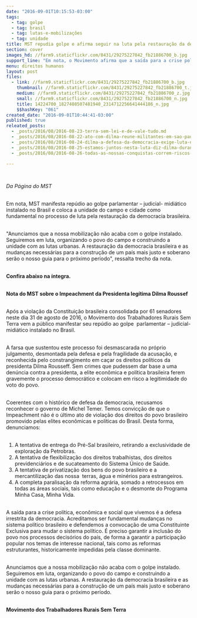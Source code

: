 ```yaml
---
date: "2016-09-01T10:15:53-03:00"
tags:
  - tag: golpe
  - tag: brasil
  - tag: lutas-e-mobilizações
  - tag: unidade
title: MST repudia golpe e afirma seguir na luta pela restauração da democracia brasileira
section: cover
images_hd: //farm9.staticflickr.com/8431/29275227842_fb21886700_b.jpg
support_line: "Em nota, o Movimento afirma que a saída para a crise política, econômica e social que vivemos é a defesa irrestrita da democracia"
menu: direitos humanos
layout: post
files:
  - link: //farm9.staticflickr.com/8431/29275227842_fb21886700_b.jpg
    thumbnail: //farm9.staticflickr.com/8431/29275227842_fb21886700_t.jpg
    medium: //farm9.staticflickr.com/8431/29275227842_fb21886700_z.jpg
    small: //farm9.staticflickr.com/8431/29275227842_fb21886700_n.jpg
    title: 14224700_1827408507481940_2314712256641444186_n.jpg
    $$hashKey: "061"
created_date: "2016-09-01T10:44:41-03:00"
published: true
releated_posts:
  - _posts/2016/08/2016-08-23-terra-sem-lei-e-de-vale-tudo.md
  - _posts/2016/08/2016-08-22-ato-com-dilma-reune-militantes-em-sao-paulo.md
  - _posts/2016/08/2016-08-24-dilma-a-defesa-da-democracia-exige-luta-diaria.md
  - _posts/2016/08/2016-08-25-estamos-juntos-nesta-luta-diz-dilma-durante-ato-em-brasilia.md
  - _posts/2016/08/2016-08-26-todas-as-nossas-conquistas-correm-riscos-de-serem-anuladas-alerta-advogado-popular.md

---
```

<p>&nbsp;</p>

<p><em>Da P&aacute;gina do MST </em></p>

<p><br />
Em nota, MST manifesta rep&uacute;dio ao golpe parlamentar &ndash; judicial- midi&aacute;tico instalado no Brasil e coloca a unidade do campo e cidade como fundamental no processo de luta pela restaura&ccedil;&atilde;o da democracia brasileira.</p>

<p><br />
&quot;Anunciamos que a nossa mobiliza&ccedil;&atilde;o n&atilde;o acaba com o golpe instalado. Seguiremos em luta, organizando o povo do campo e construindo a unidade com as lutas urbanas. A restaura&ccedil;&atilde;o da democracia brasileira e as mudan&ccedil;as necess&aacute;rias para a constru&ccedil;&atilde;o de um pa&iacute;s mais justo e soberano ser&atilde;o o nosso guia para o pr&oacute;ximo per&iacute;odo&quot;, ressalta trecho da nota.</p>

<p><br />
<strong>Confira abaixo na &iacute;ntegra. </strong></p>

<p><br />
<strong>Nota do MST sobre o Impeachment da Presidenta leg&iacute;tima Dilma Roussef</strong></p>

<p><br />
Ap&oacute;s a viola&ccedil;&atilde;o da Constitui&ccedil;&atilde;o brasileira consolidada por 61 senadores neste dia 31 de agosto de 2016, o Movimento dos Trabalhadores Rurais Sem Terra vem a p&uacute;blico manifestar seu rep&uacute;dio ao golpe&nbsp; parlamentar &ndash; judicial- midi&aacute;tico instalado no Brasil.</p>

<p><br />
A farsa que sustentou este processo foi desmascarada no pr&oacute;prio julgamento, desmontada pela defesa e pela fragilidade da acusa&ccedil;&atilde;o, e reconhecida pelo constrangimento em ca&ccedil;ar os direitos pol&iacute;ticos da presidenta Dilma Rousseff. Sem crimes que pudessem dar base a uma den&uacute;ncia contra a presidenta, a elite econ&ocirc;mica e pol&iacute;tica brasileira ferem gravemente o processo democr&aacute;tico e colocam em risco a legitimidade do voto do povo.</p>

<p><br />
Coerentes com o hist&oacute;rico de defesa da democracia, recusamos reconhecer o governo de Michel Temer. Temos convic&ccedil;&atilde;o de que o Impeachment n&atilde;o &eacute; o &uacute;ltimo ato de viola&ccedil;&atilde;o dos direitos do povo brasileiro promovido pelas elites econ&ocirc;micas e pol&iacute;ticas do Brasil. Desta forma, denunciamos:<br />
&nbsp;</p>

<ol>
	<li>A tentativa de entrega do Pr&eacute;-Sal brasileiro, retirando a exclusividade de explora&ccedil;&atilde;o da Petrobras.</li>
	<li>A tentativa de flexibiliza&ccedil;&atilde;o dos direitos trabalhistas, dos direitos previdenci&aacute;rios e de sucateamento do Sistema &Uacute;nico de Sa&uacute;de.</li>
	<li>A tentativa de privatiza&ccedil;&atilde;o dos bens do povo brasileiro e a mercantiliza&ccedil;&atilde;o das nossa&nbsp; terras, &aacute;gua e min&eacute;rios para estrangeiros.</li>
	<li>A completa paralisa&ccedil;&atilde;o da reforma agr&aacute;ria, somado a retrocessos em todas as &aacute;reas sociais, tais como educa&ccedil;&atilde;o e o desmonte do Programa Minha Casa, Minha Vida.<span id="cke_bm_370E" style="display: none;">&nbsp;</span></li>
</ol>

<p><br />
A sa&iacute;da para a crise pol&iacute;tica, econ&ocirc;mica e social que vivemos &eacute; a defesa irrestrita da democracia. Acreditamos ser fundamental mudan&ccedil;as no sistema pol&iacute;tico brasileiro e defendemos a convoca&ccedil;&atilde;o de uma Constituinte Exclusiva para mudar o sistema pol&iacute;tico. &Eacute; preciso garantir a inclus&atilde;o do povo nos processos decis&oacute;rios do pa&iacute;s, de forma a garantir a participa&ccedil;&atilde;o popular nos temas de interesse nacional, tais como as reformas estruturantes, historicamente impedidas pela classe dominante.</p>

<p><br />
Anunciamos que a nossa mobiliza&ccedil;&atilde;o n&atilde;o acaba com o golpe instalado. Seguiremos em luta, organizando o povo do campo e construindo a unidade com as lutas urbanas. A restaura&ccedil;&atilde;o da democracia brasileira e as mudan&ccedil;as necess&aacute;rias para a constru&ccedil;&atilde;o de um pa&iacute;s mais justo e soberano ser&atilde;o o nosso guia para o pr&oacute;ximo per&iacute;odo.</p>

<p><br />
<strong>Movimento dos Trabalhadores Rurais Sem Terra</strong></p>
